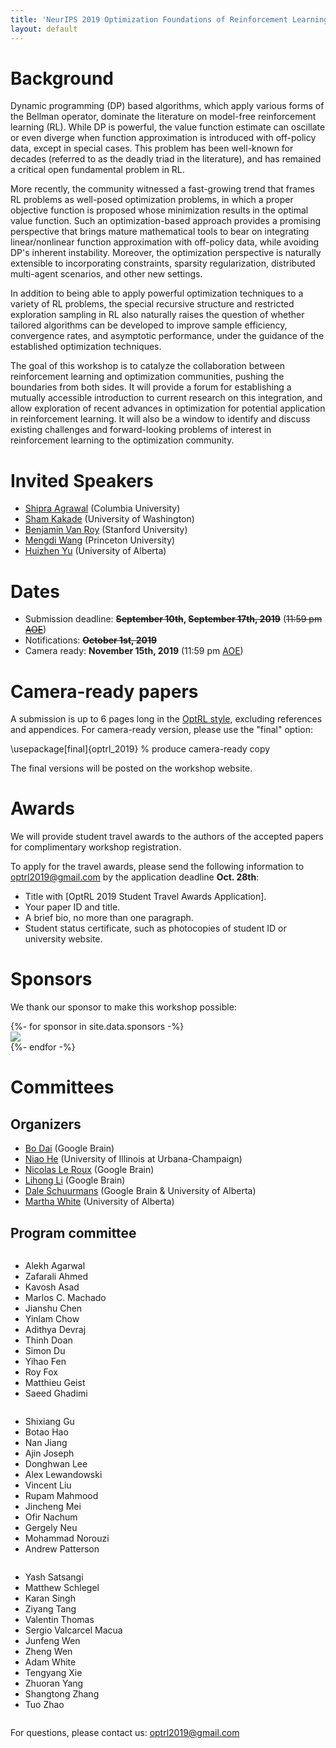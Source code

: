 ```yaml
---
title: 'NeurIPS 2019 Optimization Foundations of Reinforcement Learning Workshop'
layout: default
---
```


<style>thead { display: none; }</style>

# Background

Dynamic programming (DP) based algorithms, which apply various forms of the Bellman operator, dominate the literature on model-free reinforcement learning (RL). While DP is powerful, the value function estimate can oscillate or even diverge when function approximation is introduced with off-policy data, except in special cases. This problem has been well-known for decades (referred to as the deadly triad in the literature), and has remained a critical open fundamental problem in RL.

More recently, the community witnessed a fast-growing trend that frames RL problems as well-posed optimization problems, in which a proper objective function is proposed whose minimization results in the optimal value function. Such an optimization-based approach provides a promising perspective that brings mature mathematical tools to bear on integrating linear/nonlinear function approximation with off-policy data, while avoiding DP's inherent instability. Moreover, the optimization perspective is naturally extensible to incorporating constraints, sparsity regularization, distributed multi-agent scenarios, and other new settings.

In addition to being able to apply powerful optimization techniques to a variety of RL problems, the special recursive structure and restricted exploration sampling in RL also naturally raises the question of whether tailored algorithms can be developed to improve sample efficiency, convergence rates, and asymptotic performance, under the guidance of the established optimization techniques.

The goal of this workshop is to catalyze the collaboration between reinforcement learning and optimization communities, pushing the boundaries from both sides. It will provide a forum for establishing a mutually accessible introduction to current research on this integration, and allow exploration of recent advances in optimization for potential application in reinforcement learning. It will also be a window to identify and discuss existing challenges and forward-looking problems of interest in reinforcement learning to the optimization community. 


# Invited Speakers


- <a href="http://www.columbia.edu/~sa3305/">Shipra Agrawal</a> (Columbia University)
- <a href="https://homes.cs.washington.edu/~sham/">Sham Kakade</a> (University of Washington) 
- <a href="https://web.stanford.edu/~bvr/">Benjamin Van Roy</a> (Stanford University) 
- <a href="https://mwang.princeton.edu/">Mengdi Wang</a> (Princeton University) 
- <a href="https://directory.ualberta.ca/person/huizhen">Huizhen Yu</a> (University of Alberta)


# Dates

- Submission deadline: **~~September 10th~~, ~~September 17th, 2019~~** (~~11:59 pm <a href="https://www.timeanddate.com/time/zones/aoe">AOE</a>~~) 
- Notifications: **~~October 1st, 2019~~** 
- Camera ready: **November 15th, 2019** (11:59 pm <a href="https://www.timeanddate.com/time/zones/aoe">AOE</a>) 
<!-- Workshop: **December 13th 2019** 
 -->

# Camera-ready papers

A submission is up to 6 pages long in the <a href="assets/optrl_2019.sty">OptRL style</a>, excluding references and appendices. For camera-ready version, please use the "final" option:

\usepackage[final]{optrl_2019} % produce camera-ready copy

The final versions will be posted on the workshop website. 


# Awards

<!-- We are working to find funding to support travel for students, especially those in underrepresented groups. -->

We will provide student travel awards to the authors of the accepted papers for complimentary workshop registration. 

To apply for the travel awards, please send the following information to <a href="mailto:optrl2019@gmail.com">optrl2019@gmail.com</a> by the application deadline **Oct. 28th**:
- Title with [OptRL 2019 Student Travel Awards Application].
- Your paper ID and title.
- A brief bio, no more than one paragraph.
- Student status certificate, such as photocopies of student ID or university website. 


# Sponsors

<p style="text-align: left">
We thank our sponsor to make this workshop possible:
</p>

<div style="text-align: left;">
{%- for sponsor in site.data.sponsors -%}
<div class="sponsor">
  <a href="{{ sponsor.url }}" target="_blank">
    <img src="{{ sponsor.image }}" />
  </a>
</div>
{%- endfor -%}
</div>





# Committees

## Organizers

<!-- <div style="text-align: left;">
Bo Dai, Niao He, Nicolas Le Roux, Lihong Li, Dale Schuurmans, Martha White
</div>
 -->

- <a href="https://sites.google.com/site/daibohr/">Bo Dai</a> (Google Brain)
- <a href="http://niaohe.ise.illinois.edu/">Niao He</a> (University of Illinois at Urbana-Champaign)
- <a href="http://nicolas.le-roux.name/">Nicolas Le Roux</a> (Google Brain)
- <a href="https://lihongli.github.io/">Lihong Li</a> (Google Brain) 
- <a href="https://webdocs.cs.ualberta.ca/~dale/">Dale Schuurmans</a> (Google Brain & University of Alberta)
- <a href="https://webdocs.cs.ualberta.ca/~whitem/">Martha White</a> (University of Alberta)


## Program committee

<div style="text-align: left;">
<div class="row">
  <div class="column">
  <ul>
    <li>Alekh Agarwal</li>
    <li>Zafarali Ahmed</li>
    <li>Kavosh Asad</li>
    <li>Marlos C. Machado</li>
    <li>Jianshu Chen</li>
    <li>Yinlam Chow</li>
    <li>Adithya Devraj</li>
    <li>Thinh Doan</li>
    <li>Simon Du</li>  
    <li>Yihao Fen</li> 
    <li>Roy Fox</li>
    <li>Matthieu Geist</li>
    <li>Saeed Ghadimi</li>
  </ul> 
  </div>
  <div class="column">
  <ul>
    <li>Shixiang Gu</li>
    <li>Botao Hao</li> 
    <li>Nan Jiang</li> 
    <li>Ajin Joseph</li> 
    <li>Donghwan Lee</li>
    <li>Alex Lewandowski</li>
    <li>Vincent Liu</li>
    <li>Rupam Mahmood</li> 
    <li>Jincheng Mei</li>
    <li>Ofir Nachum</li>
    <li>Gergely Neu</li>
    <li>Mohammad Norouzi</li>
    <li>Andrew Patterson</li> 
  </ul> 
  </div>
  <div class="column">
  <ul>
    <li>Yash Satsangi</li>
    <li>Matthew Schlegel</li>
    <li>Karan Singh</li>
    <li>Ziyang Tang</li>
    <li>Valentin Thomas</li>
    <li>Sergio Valcarcel Macua</li>
    <li>Junfeng Wen</li>
    <li>Zheng Wen</li>
    <li>Adam White</li>
    <li>Tengyang Xie</li>
    <li>Zhuoran Yang</li>
    <li>Shangtong Zhang</li>
    <li>Tuo Zhao</li>
  </ul> 
  </div>
</div>
</div>



<p style="text-align: left">
For questions, please contact us:
<a href="mailto:optrl2019@gmail.com">optrl2019@gmail.com</a>
</p>